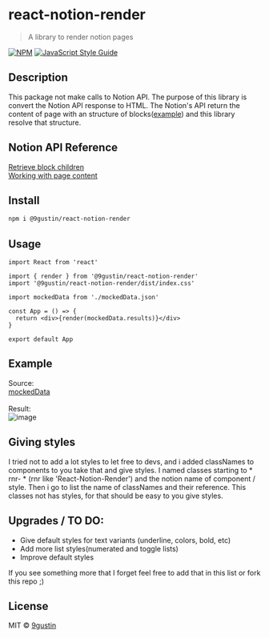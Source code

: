# react-notion-render

> A library to render notion pages 

[![NPM](https://img.shields.io/npm/v/@9gustin/react-notion-render.svg)](https://www.npmjs.com/package/@9gustin/react-notion-render) [![JavaScript Style Guide](https://img.shields.io/badge/code_style-standard-brightgreen.svg)](https://standardjs.com)

## Description
This package not make calls to Notion API. The purpose of this library is convert the Notion API response to HTML. The Notion's API return the content of page with an structure of blocks([example](https://github.com/9gustin/react-notion-render/blob/main/example/src/mockedData.json)) and this library resolve that structure.

## Notion API Reference
[Retrieve block children](https://developers.notion.com/reference/get-block-children) <br />
[Working with page content](https://developers.notion.com/docs/working-with-page-content)

## Install

```bash
npm i @9gustin/react-notion-render
```

## Usage

```tsx
import React from 'react'

import { render } from '@9gustin/react-notion-render'
import '@9gustin/react-notion-render/dist/index.css'

import mockedData from './mockedData.json'

const App = () => {
  return <div>{render(mockedData.results)}</div>
}

export default App

```

## Example 
Source: <br />
[mockedData](https://github.com/9gustin/react-notion-render/blob/main/example/src/mockedData.json) <br /><br />
Result: <br />
![image](https://user-images.githubusercontent.com/38046239/118378677-c3909680-b5ab-11eb-8d80-2ad2afcc663c.png)

## Giving styles
I tried not to add a lot styles to let free to devs, and i added classNames to components to you take that and give styles. I named classes starting to * rnr- * (rnr like 'React-Notion-Render') and the notion name of component / style. Then i go to list the name of classNames and their reference. This classes not has styles, for that should be easy to you give styles.

## Upgrades / TO DO:
 - Give default styles for text variants (underline, colors, bold, etc)
 - Add more list styles(numerated and toggle lists)
 - Improve default styles

If you see something more that I forget feel free to add that in this list or fork this repo ;)

## License

MIT © [9gustin](https://github.com/9gustin)
